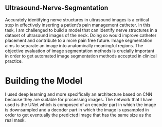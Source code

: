 
## Ultrasound-Nerve-Segmentation

Accurately identifying nerve structures in ultrasound images is a critical step in effectively inserting a patient’s pain management catheter. In this task, I am challenged to build a model that can identify nerve structures in a dataset of ultrasound images of the neck. Doing so would improve catheter placement and contribute to a more pain free future. Image segmentation aims to separate an image into anatomically meaningful regions. The objective evaluation of image segmentation methods is crucially important in order to get automated image segmentation methods accepted in clinical practice.

# Building the Model

I used deep learning and more specifically an architecture based on CNN because they are suitable for processing images.
The network that I have used is the UNet which is composed of an encoder part in which the image is downsampled and a decoder part in which the image is upsampled in order to get eventually the predicted image that has the same size as the real mask.


